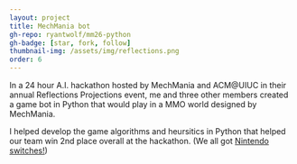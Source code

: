 ```yaml
---
layout: project
title: MechMania bot
gh-repo: ryantwolf/mm26-python
gh-badge: [star, fork, follow]
thumbnail-img: /assets/img/reflections.png
order: 6
---
```


In a 24 hour A.I. hackathon hosted by MechMania and ACM@UIUC in their annual Reflections Projections event, me and three other members created a game bot in Python that would play in a MMO world designed by MechMania.

I helped develop the game algorithms and heursitics in Python that helped our team win 2nd place overall at the hackathon. (We all got [Nintendo switches!](/assets/img/horse.png))